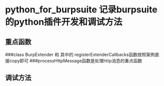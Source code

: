 # python_for_burpsuite 记录burpsuite的python插件开发和调试方法

## 重点函数
###class BurpExtender 和 其中的 registerExtenderCallbacks函数按照案例直接copy即可
###processHttpMessage函数是处理http消息的重点函数

## 调试方法
